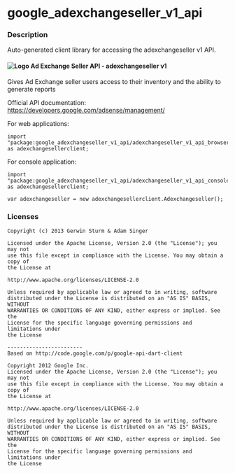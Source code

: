 # google_adexchangeseller_v1_api

### Description

Auto-generated client library for accessing the adexchangeseller v1 API.

#### ![Logo](http://www.google.com/images/icons/product/doubleclick-16.gif) Ad Exchange Seller API - adexchangeseller v1

Gives Ad Exchange seller users access to their inventory and the ability to generate reports

Official API documentation: https://developers.google.com/adsense/management/

For web applications:
```
import "package:google_adexchangeseller_v1_api/adexchangeseller_v1_api_browser.dart" as adexchangesellerclient;
```

For console application:
```
import "package:google_adexchangeseller_v1_api/adexchangeseller_v1_api_console.dart" as adexchangesellerclient;
```

```
var adexchangeseller = new adexchangesellerclient.Adexchangeseller();
```

### Licenses

```
Copyright (c) 2013 Gerwin Sturm & Adam Singer

Licensed under the Apache License, Version 2.0 (the "License"); you may not
use this file except in compliance with the License. You may obtain a copy of
the License at

http://www.apache.org/licenses/LICENSE-2.0

Unless required by applicable law or agreed to in writing, software
distributed under the License is distributed on an "AS IS" BASIS, WITHOUT
WARRANTIES OR CONDITIONS OF ANY KIND, either express or implied. See the
License for the specific language governing permissions and limitations under
the License

------------------------
Based on http://code.google.com/p/google-api-dart-client

Copyright 2012 Google Inc.
Licensed under the Apache License, Version 2.0 (the "License"); you may not
use this file except in compliance with the License. You may obtain a copy of
the License at

http://www.apache.org/licenses/LICENSE-2.0

Unless required by applicable law or agreed to in writing, software
distributed under the License is distributed on an "AS IS" BASIS, WITHOUT
WARRANTIES OR CONDITIONS OF ANY KIND, either express or implied. See the
License for the specific language governing permissions and limitations under
the License

```
